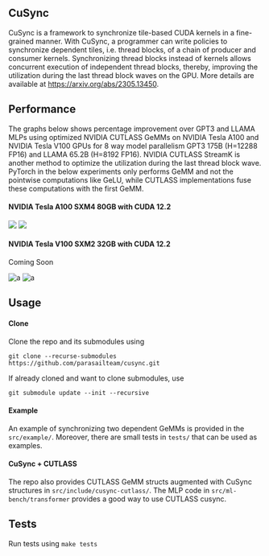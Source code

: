 CuSync
---------------------

CuSync is a framework to synchronize tile-based CUDA kernels in a fine-grained manner.
With CuSync, a programmer can write policies to synchronize dependent tiles, i.e. thread blocks, of a chain of producer and consumer kernels.
Synchronizing thread blocks instead of kernels allows concurrent execution of independent thread blocks, thereby, improving the utilization during the last thread block waves on the GPU.
More details are available at https://arxiv.org/abs/2305.13450.

## Performance

The graphs below shows percentage improvement over GPT3 and LLAMA MLPs using optimized NVIDIA CUTLASS GeMMs on NVIDIA Tesla A100 and NVIDIA Tesla V100 GPUs for 8 way model parallelism GPT3 175B (H=12288 FP16) and LLAMA 65.2B (H=8192 FP16).
NVIDIA CUTLASS StreamK is another method to optimize the utilization during the last thread block wave.
PyTorch in the below experiments only performs GeMM and not the pointwise computations like GeLU, while CUTLASS implementations fuse these computations with the first GeMM. 

#### NVIDIA Tesla A100 SXM4 80GB with CUDA 12.2
![](https://github.com/parasailteam/cusync/blob/main/src/ml-bench/plots/mlp-gpt3-a100.png?raw=true)
![](https://github.com/parasailteam/cusync/blob/main/src/ml-bench/plots/mlp-llama-a100.png?raw=true)

#### NVIDIA Tesla V100 SXM2 32GB with CUDA 12.2

Coming Soon

![a](https://github.com/parasailteam/cusync/blob/main/src/ml-bench/plots/mlp-gpt3-v100.png?raw=true)
![a](https://github.com/parasailteam/cusync/blob/main/src/ml-bench/plots/mlp-llama-v100.png?raw=true)

## Usage

#### Clone
Clone the repo and its submodules using 

```git clone --recurse-submodules https://github.com/parasailteam/cusync.git```

If already cloned and want to clone submodules, use

```git submodule update --init --recursive```

#### Example
An example of synchronizing two dependent GeMMs is provided in the `src/example/`. Moreover, there are small tests in `tests/` that can be used as examples.

#### CuSync + CUTLASS

The repo also provides CUTLASS GeMM structs augmented with CuSync structures in `src/include/cusync-cutlass/`.
The MLP code in `src/ml-bench/transformer` provides a good way to use CUTLASS cusync.

## Tests

Run tests using `make tests`


